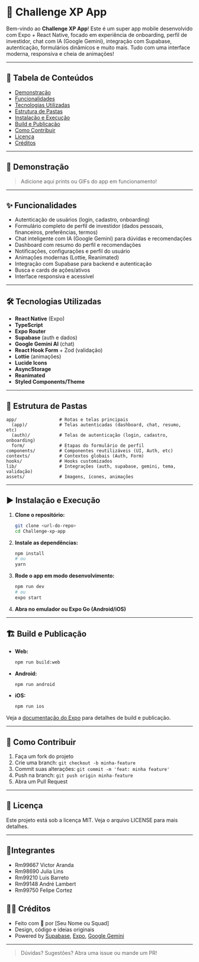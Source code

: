 # 🚀 Challenge XP App

Bem-vindo ao **Challenge XP App**! Este é um super app mobile desenvolvido com Expo + React Native, focado em experiência de onboarding, perfil de investidor, chat com IA (Google Gemini), integração com Supabase, autenticação, formulários dinâmicos e muito mais. Tudo com uma interface moderna, responsiva e cheia de animações! 

---

## 📑 Tabela de Conteúdos
- [Demonstração](#demonstração)
- [Funcionalidades](#funcionalidades)
- [Tecnologias Utilizadas](#tecnologias-utilizadas)
- [Estrutura de Pastas](#estrutura-de-pastas)
- [Instalação e Execução](#instalação-e-execução)
- [Build e Publicação](#build-e-publicação)
- [Como Contribuir](#como-contribuir)
- [Licença](#licença)
- [Créditos](#créditos)

---

## 🎥 Demonstração

> Adicione aqui prints ou GIFs do app em funcionamento!

---

## ✨ Funcionalidades
- Autenticação de usuários (login, cadastro, onboarding)
- Formulário completo de perfil de investidor (dados pessoais, financeiros, preferências, termos)
- Chat inteligente com IA (Google Gemini) para dúvidas e recomendações
- Dashboard com resumo do perfil e recomendações
- Notificações, configurações e perfil do usuário
- Animações modernas (Lottie, Reanimated)
- Integração com Supabase para backend e autenticação
- Busca e cards de ações/ativos
- Interface responsiva e acessível

---

## 🛠️ Tecnologias Utilizadas
- **React Native** (Expo)
- **TypeScript**
- **Expo Router**
- **Supabase** (auth e dados)
- **Google Gemini AI** (chat)
- **React Hook Form** + Zod (validação)
- **Lottie** (animações)
- **Lucide Icons**
- **AsyncStorage**
- **Reanimated**
- **Styled Components/Theme**

---

## 📁 Estrutura de Pastas
```
app/                # Rotas e telas principais
  (app)/            # Telas autenticadas (dashboard, chat, resumo, etc)
  (auth)/           # Telas de autenticação (login, cadastro, onboarding)
  form/             # Etapas do formulário de perfil
components/         # Componentes reutilizáveis (UI, Auth, etc)
contexts/           # Contextos globais (Auth, Form)
hooks/              # Hooks customizados
lib/                # Integrações (auth, supabase, gemini, tema, validação)
assets/             # Imagens, ícones, animações
```

---

## ▶️ Instalação e Execução

1. **Clone o repositório:**
   ```bash
   git clone <url-do-repo>
   cd Challenge-xp-app
   ```
2. **Instale as dependências:**
   ```bash
   npm install
   # ou
   yarn
   ```
3. **Rode o app em modo desenvolvimento:**
   ```bash
   npm run dev
   # ou
   expo start
   ```
4. **Abra no emulador ou Expo Go (Android/iOS)**

---

## 🏗️ Build e Publicação
- **Web:**
  ```bash
  npm run build:web
  ```
- **Android:**
  ```bash
  npm run android
  ```
- **iOS:**
  ```bash
  npm run ios
  ```

Veja a [documentação do Expo](https://docs.expo.dev/) para detalhes de build e publicação.

---

## 🤝 Como Contribuir
1. Faça um fork do projeto
2. Crie uma branch: `git checkout -b minha-feature`
3. Commit suas alterações: `git commit -m 'feat: minha feature'`
4. Push na branch: `git push origin minha-feature`
5. Abra um Pull Request

---

## 📄 Licença

Este projeto está sob a licença MIT. Veja o arquivo LICENSE para mais detalhes.

---

## 🤺Integrantes
- Rm99667 Victor Aranda
- Rm98690 Julia Lins
- Rm99210 Luis Barreto
- Rm99148 André Lambert
- Rm99750 Felipe Cortez

## 👨‍💻 Créditos
- Feito com 💚 por [Seu Nome ou Squad]
- Design, código e ideias originais
- Powered by [Supabase](https://supabase.com/), [Expo](https://expo.dev/), [Google Gemini](https://ai.google.dev/)

---

> Dúvidas? Sugestões? Abra uma issue ou mande um PR!
